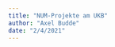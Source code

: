 ```yaml
---
title: "NUM-Projekte am UKB"
author: "Axel Budde"
date: "2/4/2021"
---
```


<script src="htmlwidgets-1.5.3/htmlwidgets.js"></script>
<script src="d3-3.5.6/./d3.min.js"></script>
<link href="circlepackeR-0.1/./style.css" rel="stylesheet" />
<script src="circlepackeR-binding-0.0.0.9000/circlepackeR.js"></script>

<div class="highlight">

<div id="htmlwidget-30f2067a01a999c149fd" style="width:700px;height:593.28px;" class="circlepackeR html-widget"></div>
<script type="application/json" data-for="htmlwidget-30f2067a01a999c149fd">{"x":{"data":{"name":"world","children":[{"name":"Task Force","group":"Task Force","value":295607,"world":"world"},{"name":"PallPan","group":"PallPan","value":64718,"world":"world"},{"name":"EviPan","group":"EviPan","value":374582,"world":"world"},{"name":"CODEX","group":"CODEX","value":456506,"world":"world"},{"name":"RACOON","group":"RACOON","value":202579,"world":"world"},{"name":"CEO-sys","group":"CEO-sys","value":40373,"world":"world"},{"name":"B-FAST","group":"B-FAST","value":786704,"world":"world"}]},"options":{"size":"value","color_min":"hsl(56,80%,80%)","color_max":"hsl(341,30%,40%)"}},"evals":[],"jsHooks":[]}</script>

</div>

